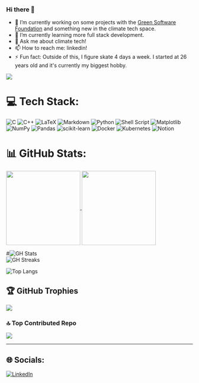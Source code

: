 ### Hi there 👋

- 🔭 I’m currently working on some projects with the [Green Software Foundation](https://github.com/Green-Software-Foundation) and something new in the climate tech space.
- 🌱 I’m currently learning more full stack development.
- 💬 Ask me about climate tech!
- 📫 How to reach me: linkedin!
- ⚡ Fun fact: Outside of this, I figure skate 4 days a week. I started at 26 years old and it's currently my biggest hobby.
 
[![](https://visitcount.itsvg.in/api?id=josh-swerdlow&icon=5&color=12)](https://visitcount.itsvg.in)

# 💻 Tech Stack:
![C](https://img.shields.io/badge/c-%2300599C.svg?style=for-the-badge&logo=c&logoColor=white) ![C++](https://img.shields.io/badge/c++-%2300599C.svg?style=for-the-badge&logo=c%2B%2B&logoColor=white) ![LaTeX](https://img.shields.io/badge/latex-%23008080.svg?style=for-the-badge&logo=latex&logoColor=white) ![Markdown](https://img.shields.io/badge/markdown-%23000000.svg?style=for-the-badge&logo=markdown&logoColor=white) ![Python](https://img.shields.io/badge/python-3670A0?style=for-the-badge&logo=python&logoColor=ffdd54) ![Shell Script](https://img.shields.io/badge/shell_script-%23121011.svg?style=for-the-badge&logo=gnu-bash&logoColor=white) ![Matplotlib](https://img.shields.io/badge/Matplotlib-%23ffffff.svg?style=for-the-badge&logo=Matplotlib&logoColor=black) ![NumPy](https://img.shields.io/badge/numpy-%23013243.svg?style=for-the-badge&logo=numpy&logoColor=white) ![Pandas](https://img.shields.io/badge/pandas-%23150458.svg?style=for-the-badge&logo=pandas&logoColor=white) ![scikit-learn](https://img.shields.io/badge/scikit--learn-%23F7931E.svg?style=for-the-badge&logo=scikit-learn&logoColor=white) ![Docker](https://img.shields.io/badge/docker-%230db7ed.svg?style=for-the-badge&logo=docker&logoColor=white) ![Kubernetes](https://img.shields.io/badge/kubernetes-%23326ce5.svg?style=for-the-badge&logo=kubernetes&logoColor=white) ![Notion](https://img.shields.io/badge/Notion-%23000000.svg?style=for-the-badge&logo=notion&logoColor=white)

# 📊 GitHub Stats:

<a href="https://github.com/anuraghazra/github-readme-stats">
  <img height=200 align="center" src="https://github-readme-stats.vercel.app/api?username=josh-swerdlow&theme=flat&hide_border=false&include_all_commits=false&count_private=true"/>
</a>
<a href="https://github.com/anuraghazra/convoychat">
  <img height=200 align="center" src="https://github-readme-stats.vercel.app/api/top-langs/?username=josh-swerdlow&theme=flat&hide_border=false&include_all_commits=false&count_private=true&langs_count=20&hide_progress=true"/>
</a>

#![GH Stats](https://github-readme-stats.vercel.app/api?username=josh-swerdlow&theme=flat&hide_border=false&include_all_commits=false&count_private=true)<br/>
![GH Streaks](https://github-readme-streak-stats.herokuapp.com/?user=josh-swerdlow&theme=flat&hide_border=false)<br/>

![Top Langs](https://github-readme-stats.vercel.app/api/top-langs/?username=josh-swerdlow&theme=flat&hide_border=false&include_all_commits=false&count_private=true&langs_count=20&hide_progress=true)

## 🏆 GitHub Trophies
![](https://github-profile-trophy.vercel.app/?username=josh-swerdlow&theme=flat&no-frame=false&no-bg=false&margin-w=4)

### 🔝 Top Contributed Repo
![](https://github-contributor-stats.vercel.app/api?username=josh-swerdlow&limit=5&theme=flat&combine_all_yearly_contributions=true)

---
## 🌐 Socials:
[![LinkedIn](https://img.shields.io/badge/LinkedIn-%230077B5.svg?logo=linkedin&logoColor=white)](https://linkedin.com/in/josh-swerdlow)
